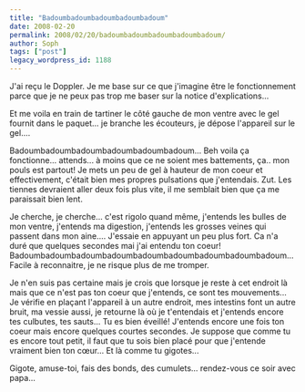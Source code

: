 ```yaml
---
title: "Badoumbadoumbadoumbadoumbadoum"
date: 2008-02-20
permalink: 2008/02/20/badoumbadoumbadoumbadoumbadoum/
author: Soph
tags: ["post"]
legacy_wordpress_id: 1188
---
```


J'ai reçu le Doppler. Je me base sur ce que j'imagine être le fonctionnement parce que je ne peux pas trop me baser sur la notice d'explications...

Et me voila en train de tartiner le côté gauche de mon ventre avec le gel fournit dans le paquet... je branche les écouteurs, je dépose l'appareil sur le gel....

<!-- excerpt -->

Badoumbadoumbadoumbadoumbadoumbadoum... Beh voila ça fonctionne... attends... à moins que ce ne soient mes battements, ça.. mon pouls est partout! Je mets un peu de gel à hauteur de mon coeur et effectivement, c'était bien mes propres pulsations que j'entendais. Zut. Les tiennes devraient aller deux fois plus vite, il me semblait bien que ça me paraissait bien lent.

Je cherche, je cherche... c'est rigolo quand même, j'entends les bulles de mon ventre, j'entends ma digestion, j'entends les grosses veines qui passent dans mon aine.... J'essaie en appuyant un peu plus fort. Ca n'a duré que quelques secondes mai j'ai entendu ton coeur! Badoumbadoumbadoumbadoumbadoumbadoumbadoumbadoumbadoum... Facile à reconnaitre, je ne risque plus de me tromper.

Je n'en suis pas certaine mais je crois que lorsque je reste à cet endroit là mais que ce n'est pas ton coeur que j'entends, ce sont tes mouvements... Je vérifie en plaçant l'appareil à un autre endroit, mes intestins font un autre bruit, ma vessie aussi, je retourne là où je t'entendais et j'entends encore tes culbutes, tes sauts... Tu es bien éveillé! J'entends encore une fois ton coeur mais encore quelques courtes secondes. Je suppose que comme tu es encore tout petit, il faut que tu sois bien placé pour que j'entende vraiment bien ton cœur... Et là comme tu gigotes...

Gigote, amuse-toi, fais des bonds, des cumulets... rendez-vous ce soir avec papa...
